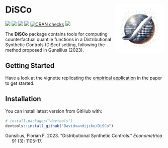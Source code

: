 
<!-- README.md is generated from README.Rmd. Please edit that file -->

# DiSCo <img src="man/figures/logo.png" align="right" alt="" width="155" />

[![](http://cranlogs.r-pkg.org/badges/grand-total/DiSCo?color=blue)](https://cran.r-project.org/package=DiSCo)
[![](http://cranlogs.r-pkg.org/badges/last-month/DiSCo?color=blue)](https://cran.r-project.org/package=DiSCo)
[![](https://www.r-pkg.org/badges/version/DiSCo?color=blue)](https://cran.r-project.org/package=DiSCo)
[![](https://img.shields.io/badge/devel%20version-0.0.0.9000-blue.svg)](https://github.com/Davidvandijcke/DiSCo)
[![CRAN
checks](https://badges.cranchecks.info/summary/DiSCo.svg)](https://cran.r-project.org/web/checks/check_results_DiSCo.html)
[![](https://img.shields.io/github/last-commit/Davidvandijcke/DiSCo.svg)](https://github.com/Davidvandijcke/DiSCo/commits/main)

<!-- README.mdƒ is generated from README.Rmd. Please edit that file -->

The **DiSCo** package contains tools for computing counterfactual
quantile functions in a Distributional Synthetic Controls (DiSco)
setting, following the method proposed in Gunsilius (2023).

## Getting Started

Have a look at the vignette replicating the [empirical
application](https://davidvandijcke.com/files/Dube2019.html) in the
paper to get started.

## Installation

You can install latest version from GitHub with:

``` r
# install.packages("devtools")
devtools::install_github("Davidvandijcke/DiSCo")
```

<div id="refs" class="references csl-bib-body hanging-indent">

<div id="ref-gunsilius2023distributional" class="csl-entry">

Gunsilius, Florian F. 2023. “Distributional Synthetic Controls.”
*Econometrica* 91 (3): 1105–17.

</div>

</div>
